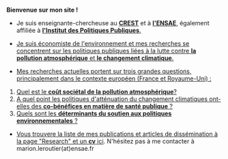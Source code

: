 
__Bienvenue sur mon site !__


* Je suis enseignante-chercheuse au <a href="https://crest.science/about-2/">__CREST__</a> et à <a href="https://www.ensae.fr/en">__l'ENSAE__</a>, également affiliée à <a href="https://www.ipp.eu">__l'Institut des Politiques Publiques__.
  
* Je suis économiste de l'environnement et mes recherches se concentrent sur les politiques publiques liées à la lutte contre __la pollution atmosphérique__ et __le changement climatique__.

*  Mes recherches actuelles portent sur trois grandes questions, principalement dans le contexte européen (France et Royaume-Uni) :  
  1. Quel est le __coût sociétal de la pollution atmosphérique__?   
  2. A quel point les politiques d'atténuation du changement climatiques ont-elles des __co-bénéfices en matière de santé publique__ ?
  3. Quels sont les __déterminants du soutien aux politiques environnementales__ ?
   
* Vous trouvere la liste de mes publications et articles de dissémination à la page "Research" et un __cv__ [ici](http://marionleroutier.github.io/files/Leroutier_cv_EN.pdf). N'hésitez pas à me contacter à marion.leroutier(at)ensae.fr  


